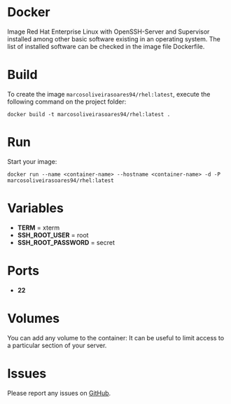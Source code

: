 # Docker
Image Red Hat Enterprise Linux with OpenSSH-Server and Supervisor installed among other basic software existing in an operating system. The list of installed software can be checked in the image file Dockerfile.

# Build
To create the image `marcosoliveirasoares94/rhel:latest`, execute the following command on the project folder:

    docker build -t marcosoliveirasoares94/rhel:latest .

# Run
Start your image:

    docker run --name <container-name> --hostname <container-name> -d -P marcosoliveirasoares94/rhel:latest

# Variables
* **TERM** =  xterm
* **SSH_ROOT_USER** =  root
* **SSH_ROOT_PASSWORD** =  secret

# Ports
* **22**

# Volumes
You can add any volume to the container: It can be useful to limit access to a particular section of your server.

# Issues
Please report any issues on [GitHub](https://github.com/marcosoliveirasoares94/Dockerfiles/issues).
